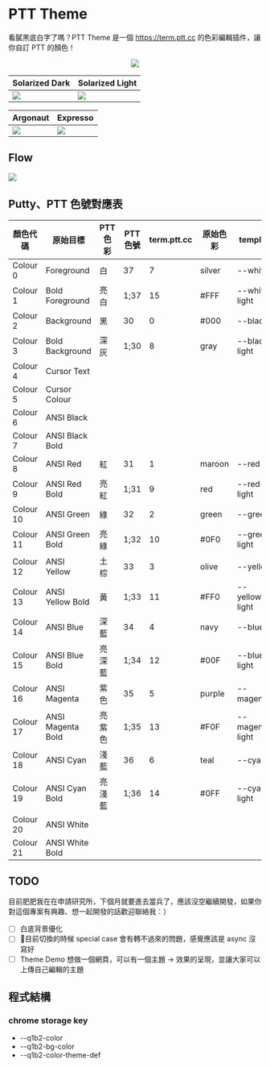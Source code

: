# PTT Theme
看膩黑底白字了嗎？PTT Theme 是一個 https://term.ptt.cc 的色彩編輯插件，讓你自訂 PTT 的顏色！

<p align="center">
    <img src="https://github.com/Petingo/ptt-theme/raw/master/imgs/main.png">
</p>

| Solarized Dark | Solarized Light |
|-|-|
| <img src="https://github.com/Petingo/ptt-theme/raw/master/imgs/Solarized-Dark.png"/> | <img src="https://github.com/Petingo/ptt-theme/raw/master/imgs/Solarized-Light.png"/> |

| Argonaut | Expresso |
|-|-|
| <img src="https://github.com/Petingo/ptt-theme/raw/master/imgs/Argonaut.png"/> | <img src="https://github.com/Petingo/ptt-theme/raw/master/imgs/Expresso.png"/> |

## Flow
![](https://github.com/Petingo/ptt-theme/raw/master/imgs/flow.jpg)

## Putty、PTT 色號對應表
| 顏色代碼  | 原始目標          | PTT 色彩 | PTT 色號 | term.ptt.cc | 原始色彩 | template      |
| --------- | ----------------- | -------- | -------- | ----------- | -------- | ------------- |
| Colour 0  | Foreground        | 白       | 37       | 7           | silver   | --white         |
| Colour 1  | Bold Foreground   | 亮白     | 1;37     | 15          | #FFF     | --white-light   |
| Colour 2  | Background        | 黑       | 30       | 0           | #000     | --black         |
| Colour 3  | Bold Background   | 深灰     | 1;30     | 8           | gray     | --black-light   |
| Colour 4  | Cursor Text       |          |          |             |          |               |
| Colour 5  | Cursor Colour     |          |          |             |          |               |
| Colour 6  | ANSI Black        |          |          |             |          |               |
| Colour 7  | ANSI Black Bold   |          |          |             |          |               |
| Colour 8  | ANSI Red          | 紅       | 31       | 1           | maroon   | --red           |
| Colour 9  | ANSI Red Bold     | 亮紅     | 1;31     | 9           | red      | --red-light     |
| Colour 10 | ANSI Green        | 綠       | 32       | 2           | green    | --green         |
| Colour 11 | ANSI Green Bold   | 亮綠     | 1;32     | 10          | \#0F0    | --green-light   |
| Colour 12 | ANSI Yellow       | 土棕     | 33       | 3           | olive    | --yellow        |
| Colour 13 | ANSI Yellow Bold  | 黃       | 1;33     | 11          | \#FF0    | --yellow-light  |
| Colour 14 | ANSI Blue         | 深藍     | 34       | 4           | navy     | --blue          |
| Colour 15 | ANSI Blue Bold    | 亮深藍   | 1;34     | 12          | \#00F    | --blue-light    |
| Colour 16 | ANSI Magenta      | 紫色     | 35       | 5           | purple   | --magenta       |
| Colour 17 | ANSI Magenta Bold | 亮紫色   | 1;35     | 13          | \#F0F    | --magenta-light |
| Colour 18 | ANSI Cyan         | 淺藍     | 36       | 6           | teal     | --cyan          |
| Colour 19 | ANSI Cyan Bold    | 亮淺藍   | 1;36     | 14          | \#0FF    | --cyan-light    |
| Colour 20 | ANSI White        |          |          |             |          |               |
| Colour 21 | ANSI White Bold   |          |          |             |          |               |

## TODO
目前肥肥我在在申請研究所，下個月就要進去當兵了，應該沒空繼續開發，如果你對這個專案有興趣、想一起開發的話歡迎聯絡我：）
- [ ] 白底背景優化
- [ ] 目前切換的時候 special case 會有轉不過來的問題，感覺應該是 async 沒寫好
- [ ] Theme Demo
    想做一個網頁，可以有一個主題 -> 效果的呈現，並讓大家可以上傳自己編輯的主題

## 程式結構
### chrome storage key
- --q1b2-color
- --q1b2-bg-color
- --q1b2-color-theme-def
